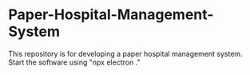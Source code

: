 # Paper-Hospital-Management-System
This repository is for developing a paper hospital management system.
Start the software using "npx electron ."

